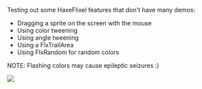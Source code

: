 Testing out some HaxeFlixel features that don't have many demos:

-  Dragging a sprite on the screen with the mouse
-  Using color tweening
-  Using angle tweening
-  Using a FlxTrailArea
-  Using FlxRandom for random colors

NOTE: Flashing colors may cause epileptic seizures :)

![](/Kentko/Lines/blob/master/Lines.jpg?raw=true)



